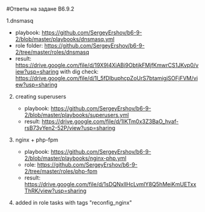 #Ответы на задане B6.9.2
 
1.dnsmasq
   - playbook: https://github.com/SergeyErshov/b6-9-2/blob/master/playbooks/dnsmasq.yml
   - role folder: https://github.com/SergeyErshov/b6-9-2/tree/master/roles/dnsmasq
   - result: https://drive.google.com/file/d/19X9I4XiABi9ObtjkFMjfKmwrCS1JKvp0/view?usp=sharing
     with dig check: https://drive.google.com/file/d/1I_5fDIbuphcpZoUrS7btamigjSOFjFVM/view?usp=sharing

2. creating superusers
    - playbook: https://github.com/SergeyErshov/b6-9-2/blob/master/playbooks/superusers.yml
    - result: https://drive.google.com/file/d/1lKTm0x3Z3BaO_hvaf-rsB73vYen2-52P/view?usp=sharing

3. nginx + php-fpm
    - playbook: https://github.com/SergeyErshov/b6-9-2/blob/master/playbooks/nginx-php.yml
    - role: https://github.com/SergeyErshov/b6-9-2/tree/master/roles/php-fpm
    - result: https://drive.google.com/file/d/1sDQNxlIHcLvmlY8Q5hMeiKmUETxxThRK/view?usp=sharing

4. added in role tasks with tags "reconfig_nginx"
  
